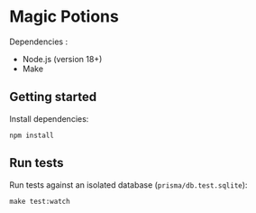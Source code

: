 # Magic Potions

Dependencies :

- Node.js (version 18+)
- Make

## Getting started

Install dependencies:

```
npm install
```

## Run tests

Run tests against an isolated database (`prisma/db.test.sqlite`):

```
make test:watch
```
